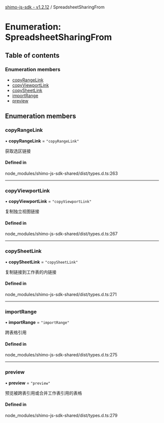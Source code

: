 [shimo-js-sdk - v1.2.12](/README.md) / SpreadsheetSharingFrom

# Enumeration: SpreadsheetSharingFrom

## Table of contents

### Enumeration members

- [copyRangeLink](/enums/SpreadsheetSharingFrom.md#copyrangelink)
- [copyViewportLink](/enums/SpreadsheetSharingFrom.md#copyviewportlink)
- [copySheetLink](/enums/SpreadsheetSharingFrom.md#copysheetlink)
- [importRange](/enums/SpreadsheetSharingFrom.md#importrange)
- [preview](/enums/SpreadsheetSharingFrom.md#preview)

## Enumeration members

### copyRangeLink

• **copyRangeLink** = `"copyRangeLink"`

获取选区链接

#### Defined in

node_modules/shimo-js-sdk-shared/dist/types.d.ts:263

___

### copyViewportLink

• **copyViewportLink** = `"copyViewportLink"`

复制独立视图链接

#### Defined in

node_modules/shimo-js-sdk-shared/dist/types.d.ts:267

___

### copySheetLink

• **copySheetLink** = `"copySheetLink"`

复制链接到工作表的内链接

#### Defined in

node_modules/shimo-js-sdk-shared/dist/types.d.ts:271

___

### importRange

• **importRange** = `"importRange"`

跨表格引用

#### Defined in

node_modules/shimo-js-sdk-shared/dist/types.d.ts:275

___

### preview

• **preview** = `"preview"`

预览被跨表引用或合并工作表引用的表格

#### Defined in

node_modules/shimo-js-sdk-shared/dist/types.d.ts:279
